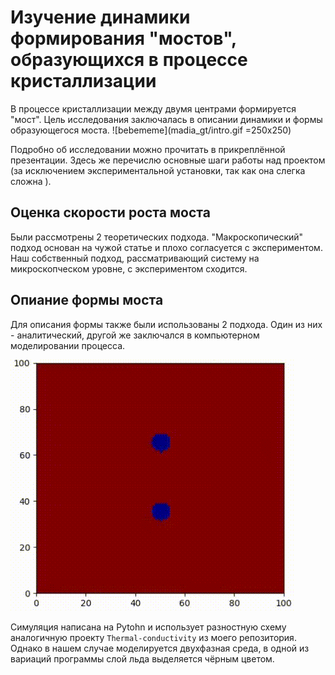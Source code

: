 # Изучение динамики формирования "мостов", образующихся в процессе кристаллизации
В процессе кристаллизации между двумя центрами формируется "мост". Цель исследования заключалась в описании динамики и формы образующегося моста.
![bebememe](madia_gt/intro.gif =250x250)

Подробно об исследовании можно прочитать в прикреплённой презентации. Здесь же перечислю основные шаги работы над проектом (за исключением экспериментальной установки, так как она слегка сложна ).
## Оценка скорости роста моста
Были рассмотрены 2 теоретических подхода. "Макроскопический" подход основан на чужой статье и плохо согласуется с экспериментом. Наш собственный подход, рассматривающий систему на микроскопческом уровне, с экспериментом сходится.

## Опиание формы моста
Для описания формы также были использованы 2 подхода.
Один из них - аналитический, другой же заключался в компьютерном моделировании процесса.

![bebememe](madia_gt/demo_numergif.gif)

Симуляция написана на Pytohn и использует разностную схему аналогичную проекту `Thermal-conductivity` из моего репозитория.
Однако в нашем случае моделируется двухфазная среда, в одной из вариаций программы слой льда выделяется чёрным цветом.
